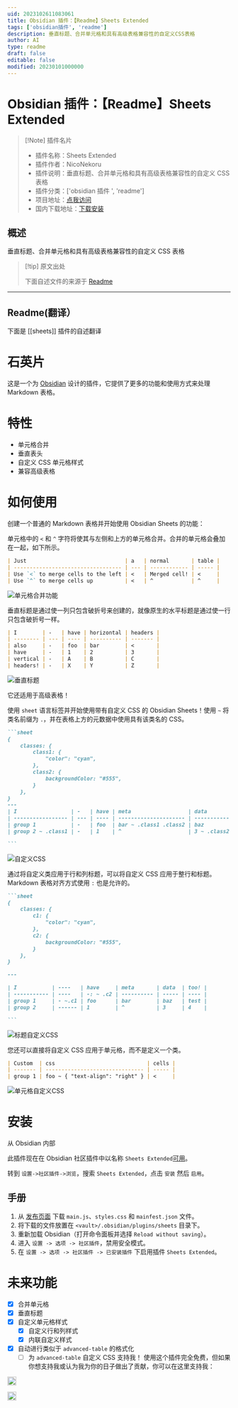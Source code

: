 ```yaml
---
uid: 2023102611083061
title: Obsidian 插件：【Readme】Sheets Extended
tags: ['obsidian插件', 'readme']
description: 垂直标题、合并单元格和具有高级表格兼容性的自定义CSS表格
author: AI
type: readme
draft: false
editable: false
modified: 20230101000000
---
```


# Obsidian 插件：【Readme】Sheets Extended

> [!Note] 插件名片
> - 插件名称：Sheets Extended
> - 插件作者：NicoNekoru
> - 插件说明：垂直标题、合并单元格和具有高级表格兼容性的自定义 CSS 表格
> - 插件分类：['obsidian 插件 ', 'readme']
> - 项目地址：[点我访问](https://github.com/NicoNekoru/obsidan-advanced-table-xt)
> - 国内下载地址：[下载安装](https://pkmer.cn/products/plugin/pluginMarket/?sheets)

## 概述

垂直标题、合并单元格和具有高级表格兼容性的自定义 CSS 表格

> [!tip] 原文出处
>
>下面自述文件的来源于 [Readme](https://ghproxy.net/https://raw.githubusercontent.com/NicoNekoru/obsidan-advanced-table-xt/master/README.md)

---

## Readme(翻译）

下面是 [[sheets]] 插件的自述翻译

# 石英片

这是一个为 [Obsidian](https://obsidian.md) 设计的插件，它提供了更多的功能和使用方式来处理 Markdown 表格。

# 特性

- 单元格合并
- 垂直表头
- 自定义 CSS 单元格样式
- 兼容高级表格

# 如何使用

创建一个普通的 Markdown 表格并开始使用 Obsidian Sheets 的功能：

单元格中的 `<` 和 `^` 字符将使其与左侧和上方的单元格合并。合并的单元格会叠加在一起，如下所示。

````md
| Just                               | a   | normal       | table |
| ---------------------------------- | --- | ------------ | ----- |
| Use `<` to merge cells to the left | <   | Merged cell! | <     |
| Use `^` to merge cells up          | <   | ^            | ^     |
````

![单元格合并功能](./assets/renderedMergedCells.png)

垂直标题是通过使一列只包含破折号来创建的，就像原生的水平标题是通过使一行只包含破折号一样。

````md
| I        | -   | have | horizontal | headers |
| -------- | --- | ---- | ---------- | ------- |
| also     | -   | foo  | bar        | <       |
| have     | -   | 1    | 2          | 3       |
| vertical | -   | A    | B          | C       |
| headers! | -   | X    | Y          | Z       |

````

![垂直标题](./assets/renderedVerticalHeaders.png)

它还适用于高级表格！

使用 `sheet` 语言标签并开始使用带有自定义 CSS 的 Obsidian Sheets！使用 `~` 将类名前缀为 `.`，并在表格上方的元数据中使用具有该类名的 CSS。

````md
```sheet
{
    classes: { 
        class1: { 
            "color": "cyan",
        },
        class2: {
            backgroundColor: "#555",
        }
    },
}
---
| I                 | -   | have | meta                  | data        | too! |
| ----------------- | --- | ---- | --------------------- | ----------- | ---- |
| group 1           | -   | foo  | bar ~ .class1 .class2 | baz         | test |
| group 2 ~ .class1 | -   | 1    | ^                     | 3 ~ .class2 | 4    |

```
````

![自定义CSS](./assets/renderedCustomCSS.png)

通过将自定义类应用于行和列标题，可以将自定义 CSS 应用于整行和标题。Markdown 表格对齐方式使用 `:` 也是允许的。

````md
```sheet
{
    classes: {
        c1: {
            "color": "cyan",
        },
        c2: {
            backgroundColor: "#555",
        }
    },
}

---

| I           | ----   | have     | meta       | data  | too! |
| ----------- | ----   | -: ~ .c2 | ---------- | ----- | ---- |
| group 1     | - ~.c1 | foo      | bar        | baz   | test |
| group 2     | ------ | 1        | ^          | 3     | 4    |

```
````

![标题自定义CSS](./assets/renderedHeaderCustomCSS.png)

您还可以直接将自定义 CSS 应用于单元格，而不是定义一个类。

```md
| Custom  | css                             | cells |
| ------- | ------------------------------- | ----- |
| group 1 | foo ~ { "text-align": "right" } | <     |
```

![单元格自定义CSS](./assets/renderedCellCustomCSS.png)

# 安装

从 Obsidian 内部

此插件现在在 Obsidian 社区插件中以名称 `Sheets Extended`[可用](https://github.com/obsidianmd/obsidian-releases/pull/2281)。

转到 `设置->社区插件->浏览`，搜索 `Sheets Extended`，点击 `安装` 然后 `启用`。

## 手册

1. 从 [发布页面](https://github.com/NicoNekoru/obsidan-advanced-table-xt/releases) 下载 `main.js`、`styles.css` 和 `mainfest.json` 文件。
2. 将下载的文件放置在 `<vault>/.obsidian/plugins/sheets` 目录下。
3. 重新加载 Obsidian（打开命令面板并选择 `Reload without saving`）。
4. 进入 `设置 -> 选项 -> 社区插件`，禁用安全模式。
5. 在 `设置 -> 选项 -> 社区插件 -> 已安装插件` 下启用插件 `Sheets Extended`。

# 未来功能

- [x] 合并单元格
- [x] 垂直标题
- [x] 自定义单元格样式
  - [x] 自定义行和列样式
  - [x] 内联自定义样式
- [x] 自动进行类似于 `advanced-table` 的格式化
  - [ ] 为 `advanced-table` 自定义 CSS
支持我！
使用这个插件完全免费，但如果你想支持我或认为我为你的日子做出了贡献，你可以在这里支持我：

[<img src="https://img.shields.io/badge/NicoNekoru-yellow?style=for-the-badge&logo=paypal" alt="PayPal" height="20">](https://paypal.me/NicoNekoru)

[<img src="https://cdn.buymeacoffee.com/buttons/v2/default-yellow.png" alt="BuyMeACoffee" height="20">](https://www.buymeacoffee.com/niconekoru)
